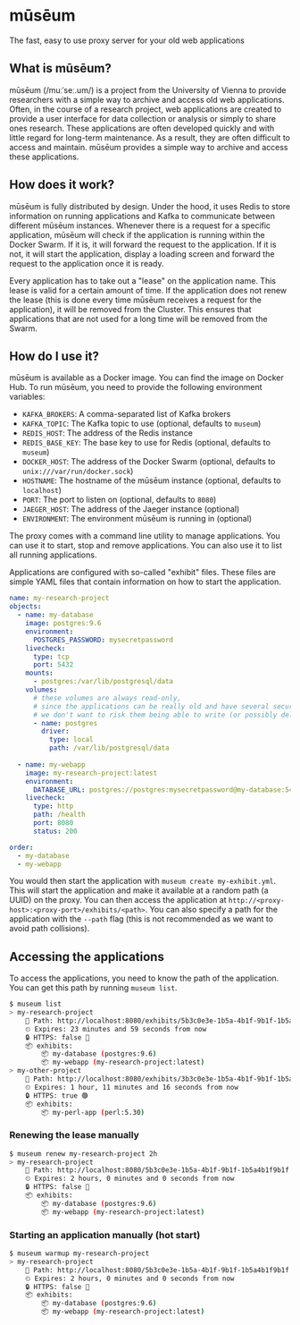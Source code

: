 # mūsēum
The fast, easy to use proxy server for your old web applications

## What is mūsēum?
mūsēum (/muːˈseː.um/) is a project from the University of Vienna to provide researchers with a simple way to archive and access old web applications. Often, in the course of a research project, web applications are created to provide a user interface for data collection or analysis or simply to share ones research. These applications are often developed quickly and with little regard for long-term maintenance. As a result, they are often difficult to access and maintain. mūsēum provides a simple way to archive and access these applications.

## How does it work?
mūsēum is fully distributed by design. Under the hood, it uses Redis to store information on running applications and Kafka to communicate between different mūsēum instances. Whenever there is a request for a specific application, mūsēum will check if the application is running within the Docker Swarm. If it is, it will forward the request to the application. If it is not, it will start the application, display a loading screen and forward the request to the application once it is ready. 

Every application has to take out a "lease" on the application name. This lease is valid for a certain amount of time. If the application does not renew the lease (this is done every time mūsēum receives a request for the application), it will be removed from the Cluster. This ensures that applications that are not used for a long time will be removed from the Swarm.

## How do I use it?
mūsēum is available as a Docker image. You can find the image on Docker Hub. To run mūsēum, you need to provide the following environment variables:

* `KAFKA_BROKERS`: A comma-separated list of Kafka brokers
* `KAFKA_TOPIC`: The Kafka topic to use (optional, defaults to `museum`)
* `REDIS_HOST`: The address of the Redis instance
* `REDIS_BASE_KEY`: The base key to use for Redis (optional, defaults to `museum`)
* `DOCKER_HOST`: The address of the Docker Swarm (optional, defaults to `unix:///var/run/docker.sock`)
* `HOSTNAME`: The hostname of the mūsēum instance (optional, defaults to `localhost`)
* `PORT`: The port to listen on (optional, defaults to `8080`)
* `JAEGER_HOST`: The address of the Jaeger instance (optional)
* `ENVIRONMENT`: The environment mūsēum is running in (optional)

The proxy comes with a command line utility to manage applications. You can use it to start, stop and remove applications. You can also use it to list all running applications.

Applications are configured with so-called "exhibit" files. These files are simple YAML files that contain information on how to start the application.

```yaml
name: my-research-project
objects:
  - name: my-database
    image: postgres:9.6
    environment:
      POSTGRES_PASSWORD: mysecretpassword
    livecheck:
      type: tcp
      port: 5432
    mounts:
      - postgres:/var/lib/postgresql/data
    volumes:
      # these volumes are always read-only, 
      # since the applications can be really old and have several security vulnerabilities,
      # we don't want to risk them being able to write (or possibly delete) any data
      - name: postgres
        driver:
          type: local
          path: /var/lib/postgresql/data
      
  - name: my-webapp
    image: my-research-project:latest
    environment:
      DATABASE_URL: postgres://postgres:mysecretpassword@my-database:5432/postgres
    livecheck:
      type: http
      path: /health
      port: 8080
      status: 200

order:
  - my-database
  - my-webapp
```

You would then start the application with `museum create my-exhibit.yml`. This will start the application and make it available at a random path (a UUID) on the proxy. You can then access the application at `http://<proxy-host>:<proxy-port>/exhibits/<path>`. You can also specify a path for the application with the `--path` flag (this is not recommended as we want to avoid path collisions).

## Accessing the applications

To access the applications, you need to know the path of the application. You can get this path by running `museum list`. 

```bash
$ museum list
> my-research-project
    🚗 Path: http://localhost:8080/exhibits/5b3c0e3e-1b5a-4b1f-9b1f-1b5a4b1f9b1f
    ⏲ Expires: 23 minutes and 59 seconds from now
    🔒 HTTPS: false 🔴
    📦 exhibits:
        📦 my-database (postgres:9.6)
        📦 my-webapp (my-research-project:latest)
> my-other-project
    🚗 Path: http://localhost:8080/exhibits/3b3c0e3e-1b5a-4b1f-9b1f-1b5a4b1f9b1f
    ⏲ Expires: 1 hour, 11 minutes and 16 seconds from now
    🔒 HTTPS: true 🟢
    📦 exhibits:
        📦 my-perl-app (perl:5.30)
```

### Renewing the lease manually
```bash
$ museum renew my-research-project 2h
> my-research-project
    🚗 Path: http://localhost:8080/5b3c0e3e-1b5a-4b1f-9b1f-1b5a4b1f9b1f
    ⏲ Expires: 2 hours, 0 minutes and 0 seconds from now
    🔒 HTTPS: false 🔴
    📦 exhibits:
        📦 my-database (postgres:9.6)
        📦 my-webapp (my-research-project:latest)
```

### Starting an application manually (hot start)
```bash
$ museum warmup my-research-project
> my-research-project
    🚗 Path: http://localhost:8080/5b3c0e3e-1b5a-4b1f-9b1f-1b5a4b1f9b1f
    ⏲ Expires: 2 hours, 0 minutes and 0 seconds from now
    🔒 HTTPS: false 🔴
    📦 exhibits:
        📦 my-database (postgres:9.6)
        📦 my-webapp (my-research-project:latest)
```
